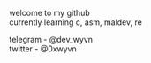 welcome to my github<br />
currently learning c, asm, maldev, re

telegram - @dev_wyvn<br />
twitter  - @0xwyvn
